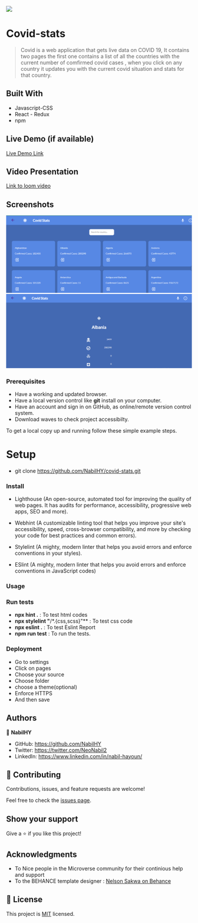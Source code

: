 ![](https://img.shields.io/badge/Microverse-blueviolet)

# Covid-stats

> Covid is a web application that gets live data on COVID 19, It contains two pages the first one contains a list of all the countries with the current number of comfirmed covid cases , when you click on any country it updates you with the current covid situation and stats for that country.


## Built With

- Javascript-CSS
- React - Redux
- npm

## Live Demo (if available)

[Live Demo Link](https://endearing-licorice-5a78c7.netlify.app)

## Video Presentation
[Link to loom video](https://www.loom.com/share/bfbd1692568e4af99d8e9ed9e0b8bb5c)

## Screenshots

![screenshot](./screenshot/Screenshot%202022-06-30%20094138.png)
![screenshot](./screenshot/Screenshot%202022-06-30%20094221.png)

### Prerequisites

- Have a working and updated browser.
- Have a local version control like **git** install on your computer.
- Have an account and sign in on GitHub, as online/remote version control system.
- Download waves to check project accessibilty.


To get a local copy up and running follow these simple example steps.


# Setup

- git clone https://github.com/NabilHY/covid-stats.git

### Install

- Lighthouse (An open-source, automated tool for improving the quality of web pages. It has audits for performance, accessibility, progressive web apps, SEO and more).

- Webhint (A customizable linting tool that helps you improve your site's accessibility, speed, cross-browser compatibility, and more by checking your code for best practices and common errors).

- Stylelint (A mighty, modern linter that helps you avoid errors and enforce conventions in your styles).

- ESlint (A mighty, modern linter that helps you avoid errors and enforce conventions in JavaScript codes)

### Usage

### Run tests

- **npx hint .** : To test html codes
- **npx stylelint "**/\*.{css,scss}"\*\* : To test css code
- **npx eslint .** : To test Eslint Report
- **npm run test** : To run the tests.

### Deployment

- Go to settings
- Click on pages
- Choose your source
- Choose folder
- choose a theme(optional)
- Enforce HTTPS
- And then save


## Authors

👤 **NabilHY**

- GitHub: https://github.com/NabilHY
- Twitter: https://twitter.com/NeoNabil2
- LinkedIn: https://www.linkedin.com/in/nabil-hayoun/


## 🤝 Contributing

Contributions, issues, and feature requests are welcome!

Feel free to check the [issues page](../../issues/).

## Show your support

Give a ⭐️ if you like this project!

## Acknowledgments

- To Nice people in the Microverse community for their continious help and support
- To the BEHANCE template designer : [Nelson Sakwa on Behance](https://www.behance.net/sakwadesignstudio)


## 📝 License

This project is [MIT](./MIT.md) licensed.
